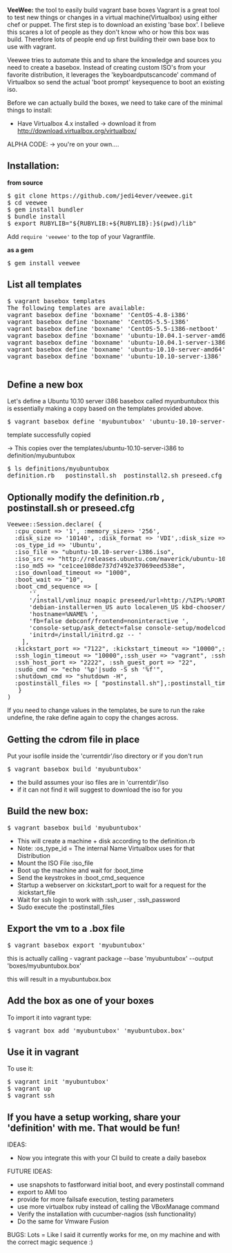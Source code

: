 **VeeWee:** the tool to easily build vagrant base boxes
Vagrant is a great tool to test new things or changes in a virtual machine(Virtualbox) using either chef or puppet.
The first step is to download an existing 'base box'. I believe this scares a lot of people as they don't know who or how this box was build. Therefore lots of people end up first building their own base box to use with vagrant.

Veewee tries to automate this and to share the knowledge and sources you need to create a basebox. Instead of creating custom ISO's from your favorite distribution, it leverages the 'keyboardputscancode' command of Virtualbox so send the actual 'boot prompt' keysequence to boot an existing iso.

Before we can actually build the boxes, we need to take care of the minimal things to install:
- Have Virtualbox 4.x installed -> download it from http://download.virtualbox.org/virtualbox/


ALPHA CODE: -> you're on your own....

## Installation: 
__from source__

<pre>
$ git clone https://github.com/jedi4ever/veewee.git
$ cd veewee
$ gem install bundler
$ bundle install
$ export RUBYLIB="${RUBYLIB:+${RUBYLIB}:}$(pwd)/lib" 
</pre>

Add <code>require 'veewee'</code> to the top of your Vagrantfile.

__as a gem__
<pre>
$ gem install veewee 
</pre>

## List all templates
<pre>
$ vagrant basebox templates
The following templates are available:
vagrant basebox define 'boxname' 'CentOS-4.8-i386'
vagrant basebox define 'boxname' 'CentOS-5.5-i386'
vagrant basebox define 'boxname' 'CentOS-5.5-i386-netboot'
vagrant basebox define 'boxname' 'ubuntu-10.04.1-server-amd64'
vagrant basebox define 'boxname' 'ubuntu-10.04.1-server-i386'
vagrant basebox define 'boxname' 'ubuntu-10.10-server-amd64'
vagrant basebox define 'boxname' 'ubuntu-10.10-server-i386'

</pre>
## Define a new box 
Let's define a  Ubuntu 10.10 server i386 basebox called myunbuntubox
this is essentially making a copy based on the  templates provided above.
<pre>$ vagrant basebox define 'myubuntubox' 'ubuntu-10.10-server-i386'</pre>
template successfully copied

-> This copies over the templates/ubuntu-10.10-server-i386 to definition/myubuntubox

<pre>$ ls definitions/myubuntubox
definition.rb	postinstall.sh	postinstall2.sh	preseed.cfg
</pre>

## Optionally modify the definition.rb , postinstall.sh or preseed.cfg

<pre>
Veewee::Session.declare( {
  :cpu_count => '1', :memory_size=> '256', 
  :disk_size => '10140', :disk_format => 'VDI',:disk_size => '10240' ,
  :os_type_id => 'Ubuntu',
  :iso_file => "ubuntu-10.10-server-i386.iso", 
  :iso_src => "http://releases.ubuntu.com/maverick/ubuntu-10.10-server-i386.iso",
  :iso_md5 => "ce1cee108de737d7492e37069eed538e",
  :iso_download_timeout => "1000",
  :boot_wait => "10",
  :boot_cmd_sequence => [ 
      '<Esc><Esc><Enter>',
      '/install/vmlinuz noapic preseed/url=http://%IP%:%PORT%/preseed.cfg ',
      'debian-installer=en_US auto locale=en_US kbd-chooser/method=us ',
      'hostname=%NAME% ',
      'fb=false debconf/frontend=noninteractive ',
      'console-setup/ask_detect=false console-setup/modelcode=pc105 console-setup/layoutcode=us ',
      'initrd=/install/initrd.gz -- <Enter>' 
    ],
  :kickstart_port => "7122", :kickstart_timeout => "10000",:kickstart_file => "preseed.cfg",
  :ssh_login_timeout => "10000",:ssh_user => "vagrant", :ssh_password => "vagrant",:ssh_key => "",
  :ssh_host_port => "2222", :ssh_guest_port => "22",
  :sudo_cmd => "echo '%p'|sudo -S sh '%f'",
  :shutdown_cmd => "shutdown -H",
  :postinstall_files => [ "postinstall.sh"],:postinstall_timeout => "10000"
   }
)
</pre>

If you need to change values in the templates, be sure to run the rake undefine, the rake define again to copy the changes across.

## Getting the cdrom file in place
Put your isofile inside the 'currentdir'/iso directory or if you don't run
<pre>$ vagrant basebox build 'myubuntubox'</pre>

- the build assumes your iso files are in 'currentdir'/iso
- if it can not find it will suggest to download the iso for you

## Build the new box:
<pre>
$ vagrant basebox build 'myubuntubox'</pre>

- This will create a machine + disk according to the definition.rb
- Note: :os_type_id = The internal Name Virtualbox uses for that Distribution
- Mount the ISO File :iso_file
- Boot up the machine and wait for :boot_time
- Send the keystrokes in :boot_cmd_sequence
- Startup a webserver on :kickstart_port to wait for a request for the :kickstart_file
- Wait for ssh login to work with :ssh_user , :ssh_password
- Sudo execute the :postinstall_files

## Export the vm to a .box file
<pre>$ vagrant basebox export 'myubuntubox' </pre>

this is actually calling - vagrant package --base 'myubuntubox' --output 'boxes/myubuntubox.box'

this will result in a myubuntubox.box

## Add the box as one of your boxes
To import it into vagrant type:

<pre>$ vagrant box add 'myubuntubox' 'myubuntubox.box'
</pre>
## Use it in vagrant

To use it:
<pre>
$ vagrant init 'myubuntubox'
$ vagrant up
$ vagrant ssh
</pre>
## If you have a setup working, share your 'definition' with me. That would be fun! 

IDEAS:

- Now you integrate this with your CI build to create a daily basebox

FUTURE IDEAS:

- use snapshots to fastforward initial boot, and every postinstall command
- export to AMI too
- provide for more failsafe execution, testing parameters
- use more virtualbox ruby instead of calling the VBoxManage command
- Verify the installation with cucumber-nagios (ssh functionality)
- Do the same for Vmware Fusion

BUGS: Lots = Like I said it currently works for me, on my machine and with the correct magic sequence :)

